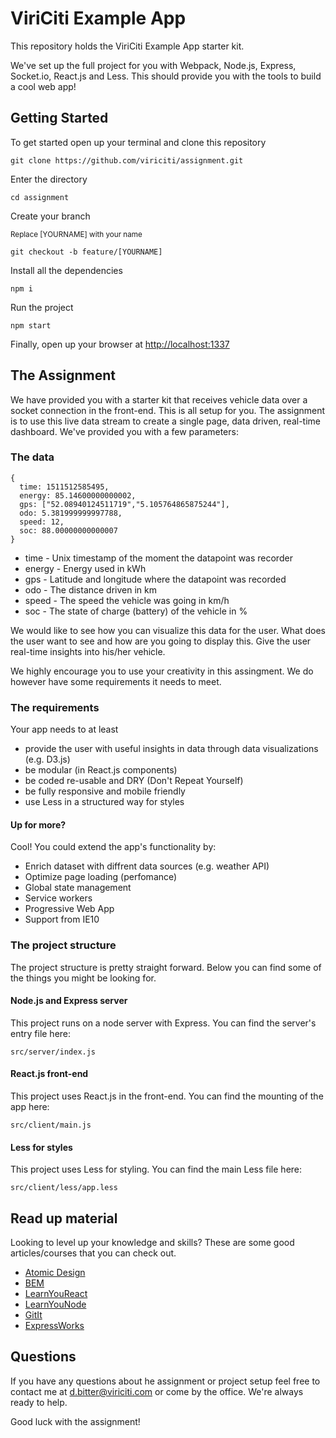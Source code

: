 # ViriCiti Example App
This repository holds the ViriCiti Example App starter kit.

We've set up the full project for you with Webpack, Node.js, Express, Socket.io, React.js and Less. This should provide you with the tools to build a cool web app!

## Getting Started
To get started open up your terminal and clone this repository

`git clone https://github.com/viriciti/assignment.git`

Enter the directory

`cd assignment`

Create your branch

<sup>Replace [YOURNAME] with your name</sup>

`git checkout -b feature/[YOURNAME]`

Install all the dependencies

`npm i`

Run the project

`npm start`

Finally, open up your browser at
<a href='http://localhost:1337'>http://localhost:1337</a>


## The Assignment
We have provided you with a starter kit that receives vehicle data over a socket connection in the front-end. This is all setup for you. The assignment is to use this live data stream to create a single page, data driven, real-time dashboard. We've provided you with a few parameters:


### The data

```JS
{
  time: 1511512585495,
  energy: 85.14600000000002,
  gps: ["52.08940124511719","5.105764865875244"],
  odo: 5.381999999997788,
  speed: 12,
  soc: 88.00000000000007
}
```

* time - Unix timestamp of the moment the datapoint was recorder
* energy - Energy used in kWh
* gps - Latitude and longitude where the datapoint was recorded
* odo - The distance driven in km
* speed - The speed the vehicle was going in km/h
* soc - The state of charge (battery) of the vehicle in %

We would like to see how you can visualize this data for the user. What does the user want to see and how are you going to display this. Give the user real-time insights into his/her vehicle.

We highly encourage you to use your creativity in this assingment. We do however have some requirements it needs to meet.

### The requirements
Your app needs to at least
* provide the user with useful insights in data through data visualizations (e.g. D3.js)
* be modular (in React.js components)
* be coded re-usable and DRY (Don't Repeat Yourself)
* be fully responsive and mobile friendly
* use Less in a structured way for styles

#### Up for more?
Cool! You could extend the app's functionality by:
* Enrich dataset with diffrent data sources (e.g. weather API)
* Optimize page loading (perfomance)
* Global state management
* Service workers
* Progressive Web App
* Support from IE10

### The project structure
The project structure is pretty straight forward. Below you can find some of the things you might be looking for.

#### Node.js and Express server

This project runs on a node server with Express. You can find the server's entry file here:

`src/server/index.js`

#### React.js front-end

This project uses React.js in the front-end. You can find the mounting of the app here:

`src/client/main.js`

#### Less for styles

This project uses Less for styling. You can find the main Less file here:

`src/client/less/app.less`

## Read up material
Looking to level up your knowledge and skills? These are some good articles/courses that you can check out.

* [Atomic Design](http://atomicdesign.bradfrost.com/chapter-2/)
* [BEM](http://getbem.com/)
* [LearnYouReact](https://github.com/workshopper/learnyoureact)
* [LearnYouNode](https://github.com/workshopper/learnyounode)
* [GitIt](https://github.com/jlord/git-it-electron)
* [ExpressWorks](https://github.com/azat-co/expressworks)

## Questions
If you have any questions about he assignment or project setup feel free to contact me at <a href='mailto:d.bitter@viriciti.com'>d.bitter@viriciti.com</a> or come by the office. We're always ready to help.

Good luck with the assignment!
